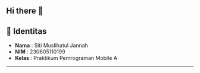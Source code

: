 ## Hi there 👋
## 🪪 Identitas
- **Nama** : Siti Muslihatul Jannah
- **NIM** : 230605110199
- **Kelas** : Praktikum Pemrograman Mobile A

---

<!--
**sitimuslihatuljannah-code/sitimuslihatuljannah-code** is a ✨ _special_ ✨ repository because its `README.md` (this file) appears on your GitHub profile.

Here are some ideas to get you started:

- 🔭 I’m currently working on ...
- 🌱 I’m currently learning ...
- 👯 I’m looking to collaborate on ...
- 🤔 I’m looking for help with ...
- 💬 Ask me about ...
- 📫 How to reach me: ...
- 😄 Pronouns: ...
- ⚡ Fun fact: ...
-->
